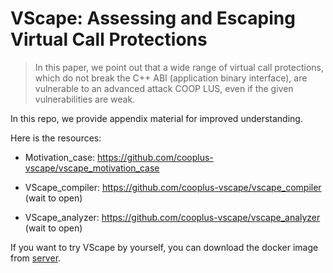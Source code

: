 # VScape: Assessing and Escaping Virtual Call Protections

> In this paper, we point out that a wide range of virtual call protections, which do not break the C++ ABI (application binary interface), are vulnerable to an advanced attack COOP LUS, even if the given vulnerabilities are weak.

In this repo, we provide appendix material for improved understanding. 

Here is the resources:

* Motivation_case:  https://github.com/cooplus-vscape/vscape_motivation_case

* VScape_compiler: https://github.com/cooplus-vscape/vscape_compiler (wait to open)

* VScape_analyzer: https://github.com/cooplus-vscape/vscape_analyzer (wait to open)

  

If you want to try VScape by yourself, you can download the docker image from  [server](todo).



